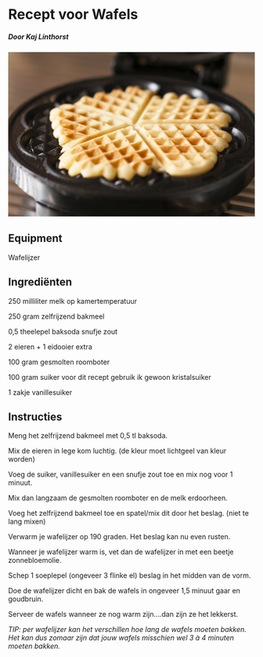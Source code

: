 # Recept voor Wafels
##### Door Kaj Linthorst

![Foto van Wafels](wafels.jpg)

## Equipment

Wafelijzer
## Ingrediënten

250 milliliter melk op kamertemperatuur

250 gram zelfrijzend bakmeel

0,5 theelepel baksoda
snufje zout

2 eieren + 1 eidooier extra

100 gram gesmolten roomboter

100 gram suiker voor dit recept gebruik ik gewoon kristalsuiker

1 zakje vanillesuiker

## Instructies

Meng het zelfrijzend bakmeel met 0,5 tl baksoda.

Mix de eieren in lege kom luchtig. (de kleur moet lichtgeel van kleur worden) 

Voeg de suiker, vanillesuiker en een snufje zout toe en mix nog voor 1 minuut.

Mix dan langzaam de gesmolten roomboter en de melk erdoorheen. 

Voeg het zelfrijzend bakmeel toe en spatel/mix dit door het beslag. (niet te lang mixen)

Verwarm je wafelijzer op 190 graden. Het beslag kan nu even rusten.

Wanneer je wafelijzer warm is, vet dan de wafelijzer in met een beetje zonnebloemolie. 

Schep 1 soeplepel (ongeveer 3 flinke el) beslag in het midden van de vorm. 

Doe de wafelijzer dicht en bak de wafels in ongeveer 1,5 minuut gaar en goudbruin.

Serveer de wafels wanneer ze nog warm zijn….dan zijn ze het lekkerst.

*TIP: per wafelijzer kan het verschillen hoe lang de wafels moeten bakken. Het kan dus zomaar zijn dat jouw wafels misschien wel 3 à 4 minuten moeten bakken.*